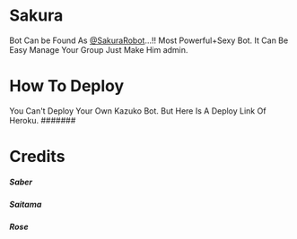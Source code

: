 # Sakura
Bot Can be Found As [@SakuraRobot](https://t.me/Sakura_proBot)...!! 
Most Powerful+Sexy Bot. It Can Be Easy Manage Your Group 
Just Make Him admin.
 
# How To Deploy 
You Can't Deploy Your Own Kazuko Bot. 
But Here Is A Deploy Link Of Heroku. 
#######

# Credits 
##### Saber
##### Saitama
##### Rose
